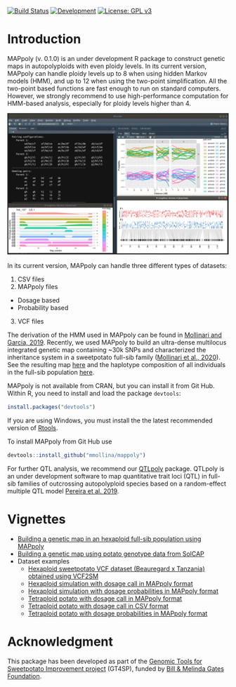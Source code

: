 [![Build Status](https://travis-ci.org/mmollina/MAPpoly.svg?branch=master)](https://travis-ci.org/mmollina/MAPpoly) [![Development](https://img.shields.io/badge/development-active-blue.svg)](https://img.shields.io/badge/development-active-blue.svg)
[![License: GPL v3](https://img.shields.io/badge/License-GPL%20v3-blue.svg)](https://www.gnu.org/licenses/gpl-3.0)

# Introduction

MAPpoly (v. 0.1.0) is an under development R package to construct genetic maps in autopolyploids with even ploidy levels. In its current version, MAPpoly can handle ploidy levels up to 8 when using hidden Markov models (HMM), and up to 12 when using the two-point simplification. All the two-point based functions are fast enough to run on standard computers. However, we strongly recommend to use high-performance computation for HMM-based analysis, especially for ploidy levels higher than 4. 

![IMAPpoly](mappoly.gif)


In its current version, MAPpoly can handle three different types of datasets:

1. CSV files 
2. MAPpoly files
  - Dosage based
  - Probability based
3. VCF files

The derivation of the HMM used in MAPpoly can be found in [Mollinari and Garcia, 2019](https://doi.org/10.1534/g3.119.400378). Recently, we used MAPpoly to build an ultra-dense multilocus integrated genetic map containing ~30k SNPs and characterized the inheritance system in a sweetpotato full-sib family ([Mollinari et al., 2020](https://doi.org/10.1534/g3.119.400620)). See the resulting map [here](https://gt4sp-genetic-map.shinyapps.io/bt_map/) and the haplotype composition of all individuals in the full-sib population [here](https://gt4sp-genetic-map.shinyapps.io/offspring_haplotype_BT_population/).

MAPpoly is not available from CRAN, but you can install it from Git Hub. Within R, you need to install and load the package `devtools`:

```R
install.packages("devtools")
```

If you are using Windows, you must install the the latest recommended version of [Rtools](https://cran.r-project.org/bin/windows/Rtools/).

To install MAPpoly from Git Hub use

```R
devtools::install_github("mmollina/mappoly")
```

For further QTL analysis, we recommend our [QTLpoly](https://github.com/guilherme-pereira/QTLpoly) package. QTLpoly is an under development software to map quantitative trait loci (QTL) in full-sib families of outcrossing autopolyploid species based on a random-effect multiple QTL model [Pereira et al. 2019](https://www.biorxiv.org/content/10.1101/622951v1). 

# Vignettes

* [Building a genetic map in an hexaploid full-sib population using MAPpoly](https://mmollina.github.io/tutorials/hexa_fake/haxaploid_map_construction.html)
* [Building a genetic map using potato genotype data from SolCAP](https://mmollina.github.io/MAPpoly_vignettes/vignette_tetraploid/vignette_tetraploid.html)
* Dataset examples
  * [Hexaploid sweetpotato VCF dataset (Beauregard x Tanzania) obtained using VCF2SM](https://github.com/mmollina/MAPpoly_vignettes/tree/master/data/BT)
  * [Hexaploid simulation with dosage call in MAPpoly format](https://github.com/mmollina/MAPpoly_vignettes/tree/master/data/hexafake)
  * [Hexaploid simulation with dosage probabilities in MAPpoly format](https://github.com/mmollina/MAPpoly_vignettes/tree/master/data/hexafake_geno_dist)
  * [Tetraploid potato with dosage call in MAPpoly format](https://github.com/mmollina/MAPpoly_vignettes/tree/master/data/SolCAP_dosage)
  * [Tetraploid potato with dosage call in CSV format](https://github.com/mmollina/MAPpoly_vignettes/tree/master/data/tetra_solcap.csv)
  * [Tetraploid potato with dosage probabilities in MAPpoly format](https://github.com/mmollina/MAPpoly_vignettes/tree/master/data/SolCAP)
  
# Acknowledgment 

This package has been developed as part of the [Genomic Tools for Sweetpotato Improvement project](https://sweetpotatogenomics.cals.ncsu.edu/) (GT4SP), funded by [Bill & Melinda Gates Foundation](https://www.gatesfoundation.org/).
